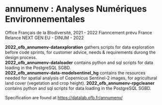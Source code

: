 # annumenv : Analyses Numériques Environnementales  
Office Français de la BIodiversité, 2021 - 2022
Fianncement prévu France Relance NEXT GEN EU - DINUM - 2022

__2022_ofb_annumenv-dataexploration__ gathers scripts for data exploration before code sprints, for customer advice, needs & requirements durong the design process.  
__2022_ofb_annumenv-dataloader__ contains python and sql scripts for data loading in the PostgreSQL SGBD.  
__2022_ofb_annumenv-data-modelsentinel_hg__ contains the resources needed for spatial analysis of Copernicus Sentinel-2 images, for agricultural land cover (vegetation and crop height).
__2022_ofb_annumenv-rpgcleaner__ contains python and sql scripts for data loading in the PostgreSQL SGBD.  
  
Specification are found at https://datalab.ofb.fr/annumenv/
